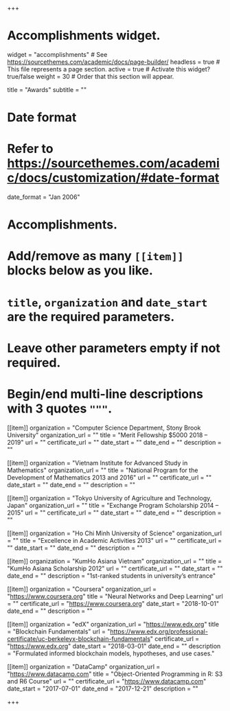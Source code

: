 +++
# Accomplishments widget.
widget = "accomplishments"  # See https://sourcethemes.com/academic/docs/page-builder/
headless = true  # This file represents a page section.
active = true  # Activate this widget? true/false
weight = 30  # Order that this section will appear.

title = "Awards"
subtitle = ""

# Date format
#   Refer to https://sourcethemes.com/academic/docs/customization/#date-format
date_format = "Jan 2006"

# Accomplishments.
#   Add/remove as many `[[item]]` blocks below as you like.
#   `title`, `organization` and `date_start` are the required parameters.
#   Leave other parameters empty if not required.
#   Begin/end multi-line descriptions with 3 quotes `"""`.

[[item]]
  organization = "Computer Science Department, Stony Brook University"
  organization_url = ""
  title = "Merit Fellowship $5000 2018 – 2019"
  url = ""
  certificate_url = ""
  date_start = ""
  date_end = ""
  description = ""

[[item]]
  organization = "Vietnam Institute for Advanced Study in Mathematics"
  organization_url = ""
  title = "National Program for the Development of Mathematics 2013 and 2016"
  url = ""
  certificate_url = ""
  date_start = ""
  date_end = ""
  description = ""  

[[item]]
  organization = "Tokyo University of Agriculture and Technology, Japan"
  organization_url = ""
  title = "Exchange Program Scholarship 2014 – 2015"
  url = ""
  certificate_url = ""
  date_start = ""
  date_end = ""
  description = ""

[[item]]
  organization = "Ho Chi Minh University of Science"
  organization_url = ""
  title = "Excellence in Academic Activities 2013"
  url = ""
  certificate_url = ""
  date_start = ""
  date_end = ""
  description = ""

[[item]]
  organization = "KumHo Asiana Vietnam"
  organization_url = ""
  title = "KumHo Asiana Scholarship 2012"
  url = ""
  certificate_url = ""
  date_start = ""
  date_end = ""
  description = "1st-ranked students in university’s entrance"     

[[item]]
  organization = "Coursera"
  organization_url = "https://www.coursera.org"
  title = "Neural Networks and Deep Learning"
  url = ""
  certificate_url = "https://www.coursera.org"
  date_start = "2018-10-01"
  date_end = ""
  description = ""

[[item]]
  organization = "edX"
  organization_url = "https://www.edx.org"
  title = "Blockchain Fundamentals"
  url = "https://www.edx.org/professional-certificate/uc-berkeleyx-blockchain-fundamentals"
  certificate_url = "https://www.edx.org"
  date_start = "2018-03-01"
  date_end = ""
  description = "Formulated informed blockchain models, hypotheses, and use cases."
  
[[item]]
  organization = "DataCamp"
  organization_url = "https://www.datacamp.com"
  title = "Object-Oriented Programming in R: S3 and R6 Course"
  url = ""
  certificate_url = "https://www.datacamp.com"
  date_start = "2017-07-01"
  date_end = "2017-12-21"
  description = ""

+++
